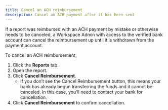 ```yaml
---
title: Cancel an ACH reimbursement
description: Cancel an ACH payment after it has been sent
---
```

<div id="expensify-classic" markdown="1">

If a report was reimbursed with an ACH payment by mistake or otherwise needs to be canceled, a Workspace Admin with access to the verified bank account can cancel the reimbursement up until it is withdrawn from the payment account.

To cancel an ACH reimbursement,

1. Click the **Reports** tab.
2. Open the report.
3. Click **Cancel Reimbursement**. 
   - If you don’t see the Cancel Reimbursement button, this means your bank has already begun transferring the funds and it cannot be canceled. In this case, you’ll need to contact your bank for cancellation. 
4. Click **Cancel Reimbursement** to confirm cancellation.

</div>
